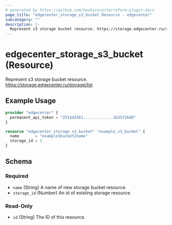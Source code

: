 ```yaml
---
# generated by https://github.com/hashicorp/terraform-plugin-docs
page_title: "edgecenter_storage_s3_bucket Resource - edgecenter"
subcategory: ""
description: |-
  Represent s3 storage bucket resource. https://storage.edgecenter.ru/storage/list
---
```


# edgecenter_storage_s3_bucket (Resource)

Represent s3 storage bucket resource. https://storage.edgecenter.ru/storage/list

## Example Usage

```terraform
provider "edgecenter" {
  permanent_api_token = "251$d3361.............1b35f26d8"
}

resource "edgecenter_storage_s3_bucket" "example_s3_bucket" {
  name       = "example1bucket2name"
  storage_id = 1
}
```

<!-- schema generated by tfplugindocs -->
## Schema

### Required

- `name` (String) A name of new storage bucket resource.
- `storage_id` (Number) An id of existing storage resource.

### Read-Only

- `id` (String) The ID of this resource.
